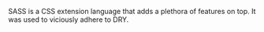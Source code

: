 SASS is a CSS extension language that adds a plethora of features on top. It was used to viciously adhere to DRY.